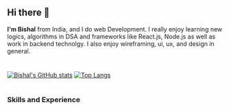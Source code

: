 ## Hi there 👋
**I'm Bishal** from India, and I do web Development. I really enjoy learning new logics, algorithms in DSA and frameworks like React.js, Node.js as well as work in backend technolgy. I also enjoy wireframing, ui, ux, and design in general.
#
[![Bishal's GitHub stats](https://github-readme-stats.vercel.app/api?username=BishalPatgiri&show_icons=true&theme=dark)](https://github.com/anuraghazra/github-readme-stats)
[![Top Langs](https://github-readme-stats.vercel.app/api/top-langs/?username=BishalPatgiri&layout=compact&bg_color=ADD3F9)](https://github.com/anuraghazra/github-readme-stats)
#
### Skills and Experience
